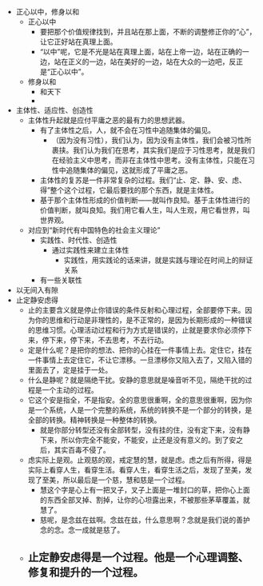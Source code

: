 - 正心以中，修身以和
	- 正心以中
		- 要把那个价值规律找到，并且站在那上面，不断的调整修正你的“心”，让它正好站在真理上面。
		- “以中”呢，它是不光是站在真理上面，站在上帝一边，站在正确的一边，站在正义的一边，站在美好的一边，站在大众的一边吧，反正是“正心以中”。
	- 修身以和
		- 和天下
		-
- 主体性、适应性、创造性
	- 主体性升起就是应付平庸之恶的最有力的思想武器。
		- 有了主体性之后，人，就不会在习性中追随集体的偏见。
			- （因为没有习性），我们认为，因为没有主体性，我们会被习性所裹挟。我们认为我们在思考，其实我们是应于习性思考，就是我们在经验主义中思考，而非在主体性中思考。没有主体性，只能在习性中追随集体的偏见，这就形成了平庸之恶。
		- 主体性的复苏是一件非常复杂的过程。我们“止、定、静、安、虑、得”整个这个过程，它最后要找的那个东西，就是主体性。
		- 基于那个主体性形成的价值判断——就叫作良知。基于主体性进行的价值判断，就叫良知。我们用它看人生，叫人生观，用它看世界，叫世界观。
	- 对应到“新时代有中国特色的社会主义理论”
		- 实践性、时代性、创造性
			- 通过实践性来建立主体性
				- 实践性，用实践论的话来讲，就是实践与理论在时间上的辩证关系
		- 有一些关联性
- 以无间入有隙
- 止定静安虑得
	- 止的主要含义就是停止你错误的条件反射和心理过程，全部要停下来。因为你的思维和行动是非理性的，是不正常的，是因为长期形成的一种错误的思维习惯。心理活动过程和行为方式是错误的，止就是要求你必须停下来，停下来，停下来，不去思考，不去行动。
	- 定是什么呢？是把你的想法、把你的心挂在一件事情上去。定住它，挂在一件事情上去定住它，不让它漂移。一旦漂移你又陷入去了，又陷入错的里面去了，定是挂于一处。
	- 什么是静呢？就是隔绝干扰。安静的意思就是噪音听不见，隔绝干扰的过程是一个主动的过程。
	- 它这个安是指全，不是指安。全的意思很重啊，全的意思很重啊，因为你是一个系统，人是一个完整的系统，系统的转换不是一个部分的转换，是全部的转换。精神转换是一种整体的转换。
		- 就是你部分转型还没有全部转型，没有挂的住，没有定下来，没有静下来，所以你完全不能安，不能安，止还是没有意义的。到了安之后，其实百毒不侵了。
	- 虑实际上是观。止观慈的观，戒定慧的慧，就是虑。虑之后有所得，得是实际上看穿人生，看穿生活。看穿人生，看穿生活之后，发现了至美，发现了至美，所以最后是一个慈，慧和慈是一个过程。
		- 慧这个字是心上有一把叉子，叉子上面是一堆封口的草，把你心上面的东西全部叉掉、割掉，让你的心坦露出来，不被那些茅草覆盖，就慧了。
		- 慈呢，是念兹在兹啊。念兹在兹，什么意思啊？念就是我们说的善护念的念。念一成就是慈了。
	- 止定静安虑得是一个过程。他是一个心理调整、修复和提升的一个过程。
		-